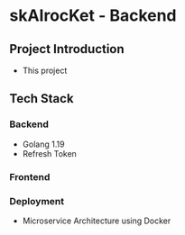 # skAIrocKet - Backend
## Project Introduction
+ This project 

## Tech Stack
### Backend
+ Golang 1.19
+ Refresh Token
### Frontend

### Deployment
+ Microservice Architecture using Docker